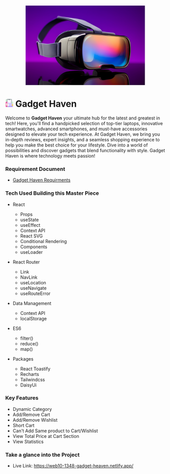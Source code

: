 <p align="center"><img src="./src/assets/banner.jpg" height="250px"></p>

# <img src="./src/assets/favicon-16x16.png" height="25px"> Gadget Haven

Welcome to **Gadget Haven** your ultimate hub for the latest and greatest in tech! Here, you'll find a handpicked selection of top-tier laptops, innovative smartwatches, advanced smartphones, and must-have accessories designed to elevate your tech experience. At Gadget Haven, we bring you in-depth reviews, expert insights, and a seamless shopping experience to help you make the best choice for your lifestyle. Dive into a world of possibilities and discover gadgets that blend functionality with style. Gadget Haven is where technology meets passion!

### Requirement Document

-   <a href="https://drive.google.com/file/d/10gM45KcyU0gpfnJxn9rvJhckNfDRyfLJ/view?usp=sharing">Gadget Haven Requirments</a>

### Tech Used Building this Master Piece

-   React

    -   Props
    -   useState
    -   useEffect
    -   Context API
    -   React SVG
    -   Conditional Rendering
    -   Components
    -   useLoader

-   React Router

    -   Link
    -   NavLink
    -   useLocation
    -   useNavigate
    -   useRouteError

-   Data Management

    -   Context API
    -   localStorage

-   ES6
    -   filter()
    -   reduce()
    -   map()

- Packages
  - React Toastify
  - Recharts
  - Tailwindcss
  - DaisyUi

### Key Features

-   Dynamic Category
-   Add/Remove Cart
-   Add/Remove Wishlist
-   Short Cart
-   Can't Add Same product to Cart/Wishlist
-   View Total Price at Cart Section
-   View Statistics

### Take a glance into the Project

-   Live Link: <https://web10-1348-gadget-heaven.netlify.app/>
